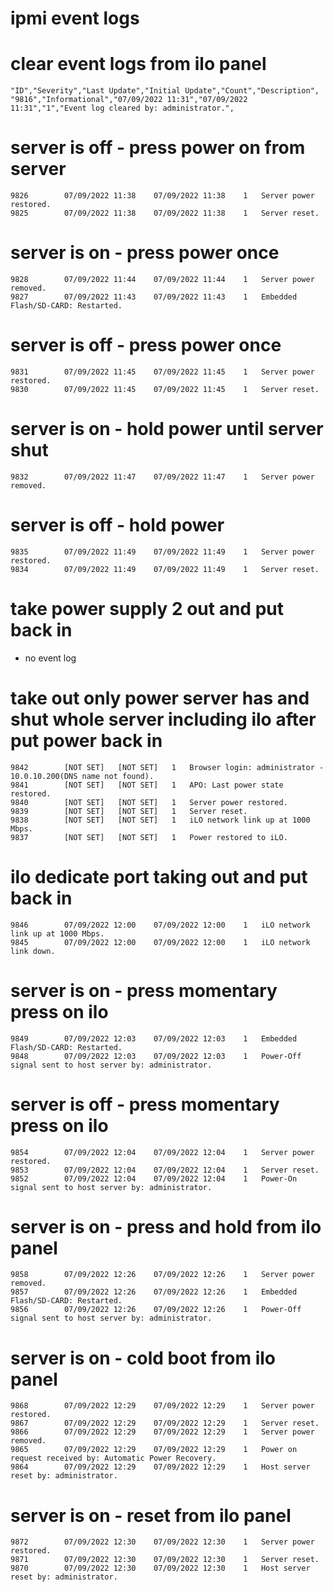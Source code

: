# ipmi event logs

# clear event logs from ilo panel
```text
"ID","Severity","Last Update","Initial Update","Count","Description",
"9816","Informational","07/09/2022 11:31","07/09/2022 11:31","1","Event log cleared by: administrator.",
```

# server is off - press power on from server
```text
9826		07/09/2022 11:38	07/09/2022 11:38	1	Server power restored.
9825		07/09/2022 11:38	07/09/2022 11:38	1	Server reset.
```

# server is on - press power once
```text
9828		07/09/2022 11:44	07/09/2022 11:44	1	Server power removed.
9827		07/09/2022 11:43	07/09/2022 11:43	1	Embedded Flash/SD-CARD: Restarted.
```

# server is off - press power once
```text
9831		07/09/2022 11:45	07/09/2022 11:45	1	Server power restored.
9830		07/09/2022 11:45	07/09/2022 11:45	1	Server reset.
```

# server is on - hold power until server shut
```text
9832		07/09/2022 11:47	07/09/2022 11:47	1	Server power removed.
```
# server is off - hold power
```text
9835		07/09/2022 11:49	07/09/2022 11:49	1	Server power restored.
9834		07/09/2022 11:49	07/09/2022 11:49	1	Server reset.
```

# take power supply 2 out and put back in
- no event log

# take out only power server has and shut whole server including ilo after put power back in
```text
9842		[NOT SET] 	[NOT SET] 	1	Browser login: administrator - 10.0.10.200(DNS name not found).
9841		[NOT SET] 	[NOT SET] 	1	APO: Last power state restored.
9840		[NOT SET] 	[NOT SET] 	1	Server power restored.
9839		[NOT SET] 	[NOT SET] 	1	Server reset.
9838		[NOT SET] 	[NOT SET] 	1	iLO network link up at 1000 Mbps.
9837		[NOT SET] 	[NOT SET] 	1	Power restored to iLO.
```

# ilo dedicate port taking out and put back in
```text
9846		07/09/2022 12:00	07/09/2022 12:00	1	iLO network link up at 1000 Mbps.
9845		07/09/2022 12:00	07/09/2022 12:00	1	iLO network link down.
```

# server is on - press momentary press on ilo
```text
9849		07/09/2022 12:03	07/09/2022 12:03	1	Embedded Flash/SD-CARD: Restarted.
9848		07/09/2022 12:03	07/09/2022 12:03	1	Power-Off signal sent to host server by: administrator.
```

# server is off - press momentary press on ilo
```text
9854		07/09/2022 12:04	07/09/2022 12:04	1	Server power restored.
9853		07/09/2022 12:04	07/09/2022 12:04	1	Server reset.
9852		07/09/2022 12:04	07/09/2022 12:04	1	Power-On signal sent to host server by: administrator.
```

# server is on - press and hold from ilo panel
```text
9858		07/09/2022 12:26	07/09/2022 12:26	1	Server power removed.
9857		07/09/2022 12:26	07/09/2022 12:26	1	Embedded Flash/SD-CARD: Restarted.
9856		07/09/2022 12:26	07/09/2022 12:26	1	Power-Off signal sent to host server by: administrator.
```

# server is on - cold boot from ilo panel
```text
9868		07/09/2022 12:29	07/09/2022 12:29	1	Server power restored.
9867		07/09/2022 12:29	07/09/2022 12:29	1	Server reset.
9866		07/09/2022 12:29	07/09/2022 12:29	1	Server power removed.
9865		07/09/2022 12:29	07/09/2022 12:29	1	Power on request received by: Automatic Power Recovery.
9864		07/09/2022 12:29	07/09/2022 12:29	1	Host server reset by: administrator.
```

# server is on - reset from ilo panel
```text
9872		07/09/2022 12:30	07/09/2022 12:30	1	Server power restored.
9871		07/09/2022 12:30	07/09/2022 12:30	1	Server reset.
9870		07/09/2022 12:30	07/09/2022 12:30	1	Host server reset by: administrator.
```